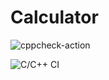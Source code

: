 # Calculator

![cppcheck-action](https://github.com/Vinay2630/Calculator/workflows/cppcheck-action/badge.svg)

![C/C++ CI](https://github.com/Vinay2630/Calculator/workflows/C/C++%20CI/badge.svg)
